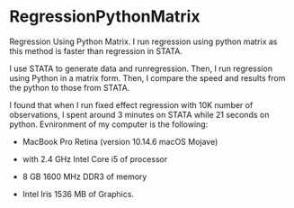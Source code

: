 # RegressionPythonMatrix
Regression Using Python Matrix. 
I run regression using python matrix as this method is faster than regression in STATA.

I use STATA to generate data and runregression. Then, I run regression using Python in a matrix form. Then, I compare the speed and results from the python to those from STATA.

I found that when I run fixed effect regression with 10K number of observations, I spent around 3 minutes on STATA while 21 seconds on python. Evnironment of my computer is the following:

- MacBook Pro Retina (version 10.14.6 macOS Mojave) 

- with 2.4 GHz Intel Core i5 of processor 

- 8 GB 1600 MHz DDR3 of memory 

- Intel Iris 1536 MB of Graphics.
